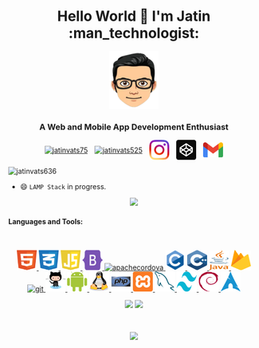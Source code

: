 <h1 align="center">Hello World 👋 I'm Jatin :man_technologist:</h1>
<p id="dev-logo" align="center"><img src="img/bitmoji.png" width="100"></p>
<h3 align="center">A Web and Mobile App Development Enthusiast</h3>

<!-- <h4 align="left">Connect with me:</h4> -->
<p align="center">
<a href="https://twitter.com/jatinvats75" target="blank"><img align="center" src="https://img.icons8.com/fluent/96/000000/twitter.png" alt="jatinvats75" width="40" /></a>&emsp;<a href="https://linkedin.com/in/jatinvats525" target="blank"><img align="center" src="https://img.icons8.com/fluent/96/000000/linkedin-2.png" alt="jatinvats525" width="40" /></a>&emsp;<a href="https://instagram.com/jatinvats525" target="blank"><img align="center" src="img/Instagram_5296765.svg" alt="jatinvats525" width="40" /></a>&emsp;<a href="https://codepen.io/jkvats" target="blank"><img align="center" src="img/codepen.svg" alt="jkvats" width="40" /></a>&emsp;<a href="mailto:jatinvats525@gmail.com" target="_blank"><img align="center" src="img/gmail.svg" alt="jatinvats525@gmail.com" width="40" /></a></p>

<p align="left"> <img src="https://komarev.com/ghpvc/?username=jatinvats636&label=Profile%20views&color=025195&style=flat" alt="jatinvats636" /> </p>

- 😄 `LAMP Stack` in progress.
<!-- - 🔭 Currently working on SimpleNotes( A Note-Taking PWA )
- 🌱 I'm also working on B-Fit( A Gym Management Android App ) -->
<!--
- 👯 Looking to collaborate on an open source project-->
  <!-- https://github-readme-streak-stats.herokuapp.com?user=jatinvats636&theme=merko&background=00000000&stroke=2C9CDD&border=DD272700 -->
  <p align="center"><img height="240em" src="https://github-readme-streak-stats.herokuapp.com?user=jatinvats636&theme=nightowl&background=00000000&stroke=3C9CDD&hide_border=true"></p>
  <h4 align="left">Languages and Tools:</h4><br>
  <p align="center"> <a href="https://www.w3.org/html/" target="_blank"> <img src="img/html.svg" alt="html5" width="40" height="40"/> </a> <a href="https://www.w3schools.com/css/" target="_blank"> <img src="img/css.svg" alt="css3" width="40" height="40"/> </a> <a href="https://developer.mozilla.org/en-US/docs/Web/JavaScript" target="_blank"> <img src="img/javascript.svg" alt="javascript" width="40" height="40"/> </a> <a href="https://getbootstrap.com" target="_blank"> <img src="img/bootstrap.svg" alt="bootstrap" width="40" height="40"/> </a> <a href="https://cordova.apache.org/" target="_blank"> <img src="https://www.vectorlogo.zone/logos/apache_cordova/apache_cordova-icon.svg" alt="apachecordova" width="40" height="40"/> </a> <a href="https://www.cprogramming.com/" target="_blank"> <img src="https://raw.githubusercontent.com/devicons/devicon/master/icons/c/c-original.svg" alt="c" width="40" height="40"/> </a> <a href="https://www.w3schools.com/cpp/" target="_blank"> <img src="img/cpp.svg" alt="cplusplus" width="40" height="40"/> </a> <a href="https://www.java.com" target="_blank"> <img src="img/java.svg" alt="java" width="40" height="40"/> </a> <a href="https://firebase.google.com/" target="_blank"> <img src="img/firebase.svg" alt="firebase" width="40" height="40"/> </a> <a href="https://git-scm.com/" target="_blank"> <img src="https://www.vectorlogo.zone/logos/git-scm/git-scm-icon.svg" alt="git" width="40" height="40"/> </a> <a href="https://github.com/" target="_blank"> <img src="img/github.svg" alt="git" width="40" height="40"/> </a> <a href="https://developer.android.com" target="_blank"> <img src="img/android.svg" alt="android" width="40" height="40"/> </a> <a href="https://www.linux.org/" target="_blank"> <img src="img/tux.svg" alt="linux" width="40" height="40"/> </a> <a href="https://www.php.net" target="_blank"> <img src="https://raw.githubusercontent.com/devicons/devicon/master/icons/php/php-original.svg" alt="php" width="40" height="40"/> </a> <a href="https://www.apachefriends.org/" target="_blank"> <img src="img/xampp.svg" alt="xampp" width="40" height="40"/> </a> <a href="https://www.mysql.com/" target="_blank"> <img src="img/mysql.svg" alt="mysql" width="40" height="40"/> </a> <a href="https://tailwindcss.com/" target="_blank"> <img src="img/tailwind.svg" alt="tailwind" width="40" height="40"/> </a> <a href="https://www.debian.org/" target="_blank"> <img src="img/debian.svg" alt="debian" width="40" height="40"/> </a> <a href="https://archlinux.org/" target="_blank"> <img src="img/arch.svg" alt="ArchLinux" width="40" height="40"/> </a></p>

<p align="center"><img height="130em" src="https://github-readme-stats.vercel.app/api?username=jatinvats636&theme=tokyonight&show_icons=true&hide=issues&count_private=true" />&nbsp;<img height="130em" src="https://github-readme-stats.vercel.app/api/top-langs/?username=jatinvats636&theme=tokyonight&layout=compact&langs_count=4" /></p><br>
<!--<p align="center"><img height="110em" src="https://github-readme-stats.vercel.app/api/pin/?username=jatinvats636&theme=tokyonight&repo=Calculator_cordova" /><img height="110em" src="https://github-readme-stats.vercel.app/api/pin/?username=jatinvats636&theme=tokyonight&repo=Stopwatch_cordova" /><img height="110em" src="https://github-readme-stats.vercel.app/api/pin/?username=jatinvats636&theme=tokyonight&repo=Stopwatch_cordova" /></p>
-->
<p align="center"><img src="https://activity-graph.herokuapp.com/graph?username=jatinvats636&theme=react-dark&hide_border=true&area=true" /></p>
<!--
- 🤔 I’m looking for help with 
- 💬 Ask me about ...
- 📫 How to reach me: ...
- 😄 Pronouns: ...
- ⚡ Fun fact: ...
-->
